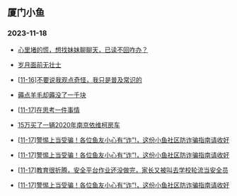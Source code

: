 ## 厦门小鱼 
### 2023-11-18

+ [心里堵的慌，想找妹妹聊聊天，已读不回咋办？](http://bbs.xmfish.com/read-htm-tid-18106953.html)

+ [岁月面前无壮士](http://bbs.xmfish.com/read-htm-tid-18107091.html)

+ [[11-16]不要说我观点奇怪，我只是普及常识的](http://bbs.xmfish.com/read-htm-tid-18106970.html)

+ [薅点羊毛却薅没了一千块](http://bbs.xmfish.com/read-htm-tid-18107207.html)

+ [[11-17]在思考一件事情](http://bbs.xmfish.com/read-htm-tid-18107180.html)

+ [15万买了一辆2020年南京依维柯房车](http://bbs.xmfish.com/read-htm-tid-18107103.html)

+ [[11-17]警惕上当受骗！各位鱼友小心有“诈”!，这份小鱼社区防诈骗指南请收好](http://bbs.xmfish.com/read-htm-tid-18107306.html)

+ [[11-17]警惕上当受骗！各位鱼友小心有“诈”!，这份小鱼社区防诈骗指南请收好](http://bbs.xmfish.com/read-htm-tid-18107322.html)

+ [[11-17]教育很折腾，安全平台作业还没做完，家长又被叫去学校轮流当安全员](http://bbs.xmfish.com/read-htm-tid-18107071.html)

+ [[11-17]警惕上当受骗！各位鱼友小心有“诈”!，这份小鱼社区防诈骗指南请收好](http://bbs.xmfish.com/read-htm-tid-18107261.html)

